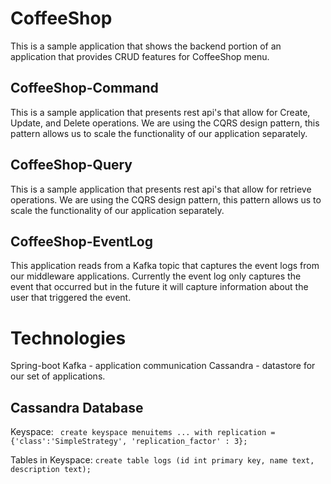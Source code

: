 # CoffeeShop
This is a sample application that shows the backend portion of an application that provides CRUD features for CoffeeShop menu.

## CoffeeShop-Command
This is a sample application that presents rest api's that allow for Create, Update, and Delete operations.  We are using the CQRS design pattern, this pattern allows us to scale the functionality of our application separately.

## CoffeeShop-Query
This is a sample application that presents rest api's that allow for retrieve operations.  We are using the CQRS design pattern, this pattern allows us to scale the functionality of our application separately.


## CoffeeShop-EventLog
This application reads from a Kafka topic that captures the event logs from our middleware applications.  Currently the event log only captures the event that occurred but in the future it will capture information about the user that triggered the event.

# Technologies
Spring-boot
Kafka - application communication
Cassandra -  datastore for our set of applications.



## Cassandra Database

Keyspace:
` create keyspace menuitems
   ... with replication = {'class':'SimpleStrategy', 'replication_factor' : 3};`
   
Tables in Keyspace:
 `create table logs (id int primary key, name text, description text);`
